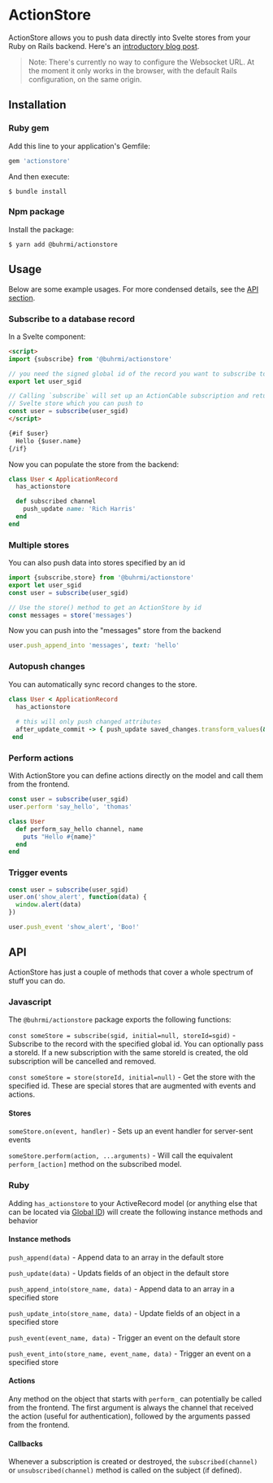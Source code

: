 # ActionStore

ActionStore allows you to push data directly into Svelte stores from your Ruby on Rails backend. Here's an [introductory blog post](https://dev.to/buhrmi/actionstore-real-time-svelte-stores-for-rails-4jhg).

> Note: There's currently no way to configure the Websocket URL. At the moment it only works in the browser, with the default Rails configuration, on the same origin.

## Installation

### Ruby gem

Add this line to your application's Gemfile:

```ruby
gem 'actionstore'
```

And then execute:

    $ bundle install

### Npm package

Install the package:

    $ yarn add @buhrmi/actionstore

## Usage

Below are some example usages. For more condensed details, see the [API section](#API).

### Subscribe to a database record

In a Svelte component:

```html
<script>
import {subscribe} from '@buhrmi/actionstore'

// you need the signed global id of the record you want to subscribe to
export let user_sgid

// Calling `subscribe` will set up an ActionCable subscription and return a 
// Svelte store which you can push to
const user = subscribe(user_sgid)
</script>

{#if $user}
  Hello {$user.name}
{/if}
```

Now you can populate the store from the backend:

```ruby
class User < ApplicationRecord
  has_actionstore

  def subscribed channel
    push_update name: 'Rich Harris'
  end
end
```

### Multiple stores

You can also push data into stores specified by an id

```js
import {subscribe,store} from '@buhrmi/actionstore'
export let user_sgid
const user = subscribe(user_sgid)

// Use the store() method to get an ActionStore by id
const messages = store('messages')

```

Now you can push into the "messages" store from the backend

```ruby
user.push_append_into 'messages', text: 'hello'
```

### Autopush changes

You can automatically sync record changes to the store.

```ruby
class User < ApplicationRecord
  has_actionstore
  
  # this will only push changed attributes
  after_update_commit -> { push_update saved_changes.transform_values(&:last) }
 end
```

### Perform actions

With ActionStore you can define actions directly on the model and call them from the frontend.

```js
const user = subscribe(user_sgid)
user.perform 'say_hello', 'thomas'
```

```ruby
class User
  def perform_say_hello channel, name
    puts "Hello #{name}"
  end
end
```

### Trigger events

```js
const user = subscribe(user_sgid)
user.on('show_alert', function(data) {
  window.alert(data)
})
```

```ruby
user.push_event 'show_alert', 'Boo!'
```



## API

ActionStore has just a couple of methods that cover a whole spectrum of stuff you can do.

### Javascript

The `@buhrmi/actionstore` package exports the following functions:

`const someStore = subscribe(sgid, initial=null, storeId=sgid)` - Subscribe to the record with the specified global id. You can optionally pass a storeId. If a new subscription with the same storeId is created, the old subscription will be cancelled and removed.

`const someStore = store(storeId, initial=null)` - Get the store with the specified id. These are special stores that are augmented with events and actions.

#### Stores

`someStore.on(event, handler)` - Sets up an event handler for server-sent events

`someStore.perform(action, ...arguments)` - Will call the equivalent `perform_[action]` method on the subscribed model.

### Ruby

Adding `has_actionstore` to your ActiveRecord model (or anything else that can be located via [Global ID](https://github.com/rails/globalid)) will create the following instance methods and behavior

#### Instance methods

`push_append(data)` - Append data to an array in the default store

`push_update(data)` - Updats fields of an object in the default store

`push_append_into(store_name, data)` - Append data to an array in a specified store

`push_update_into(store_name, data)` - Update fields of an object in a specified store

`push_event(event_name, data)` - Trigger an event on the default store

`push_event_into(store_name, event_name, data)` - Trigger an event on a specified store

#### Actions

Any method on the object that starts with `perform_` can potentially be called from the frontend. The first argument is always the channel that received the action (useful for authentication), followed by the arguments passed from the frontend.

#### Callbacks

Whenever a subscription is created or destroyed, the `subscribed(channel)` or `unsubscribed(channel)` method is called on the subject (if defined).

